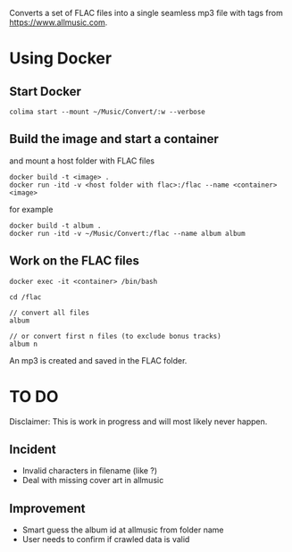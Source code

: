 Converts a set of FLAC files into a single seamless mp3 file with tags from https://www.allmusic.com.

# Using Docker

## Start Docker

```
colima start --mount ~/Music/Convert/:w --verbose
```

## Build the image and start a container

and mount a host folder with FLAC files

```
docker build -t <image> .
docker run -itd -v <host folder with flac>:/flac --name <container> <image>
```

for example

```
docker build -t album .
docker run -itd -v ~/Music/Convert:/flac --name album album
```

## Work on the FLAC files

```
docker exec -it <container> /bin/bash

cd /flac

// convert all files
album 

// or convert first n files (to exclude bonus tracks)
album n
```
An mp3 is created and saved in the FLAC folder.

# TO DO

Disclaimer: This is work in progress and will most likely never happen.

## Incident
- Invalid characters in filename (like ?)
- Deal with missing cover art in allmusic

## Improvement
- Smart guess the album id at allmusic from folder name
- User needs to confirm if crawled data is valid
